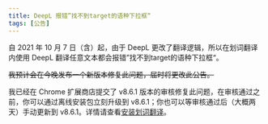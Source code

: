 ```yaml
---
title: DeepL 报错”找不到target的语种下拉框“
tags: [公告]
---
```


自 2021 年 10 月 7 日（含）起，由于 DeepL 更改了翻译逻辑，所以在划词翻译内使用 DeepL 翻译任意文本都会报错”找不到target的语种下拉框“。

~~我预计会在今晚发布一个新版本修复此问题，届时将更改此公告。~~

我已经在 Chrome 扩展商店提交了 v8.6.1 版本的审核修复此问题，在审核通过之前，你可以通过离线安装包立刻升级到 v8.6.1；你也可以等审核通过后（大概两天）手动更新到 v8.6.1。详情请查看[安装划词翻译](/docs/install/)。
